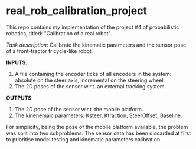 # real_rob_calibration_project
This repo contains my implementation of the project #4 of probabilistic robotics, titled: "Calibration of a real robot". 

*Task description*: 
Calibrate the kinematic parameters and the sensor pose of a front-tractor tricycle-like robot.

**INPUTS**: 
1) A file containing the encoder ticks of all encoders in the system: absolute on the steer axis, incremental on the steering wheel.
2) The 2D poses of the sensor w.r.t. an external tracking system.
        
**OUTPUTS**: 

1) The 2D pose of the sensor w.r.t. the mobile platform.
2) The kinenemaic parameters: Ksteer, Ktraction, SteerOffset, Baseline.
         
For simplicity, being the pose of the mobile platform available, the problem was split into two subproblems. The sensor data has been discarded at first to prioritise model testing and kinematic parameters calibration.        
